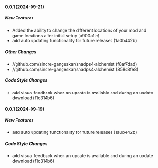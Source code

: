 #### 0.0.1 (2024-09-21)

##### New Features

*  Added the ability to change the different locations of your mod and game locations after initial setup (a900a1fc)
*  add auto updating functionality for future releases (1a0b442b)

##### Other Changes

* //github.com/sindre-gangeskar/shadps4-alchemist (f8af7dad)
* //github.com/sindre-gangeskar/shadps4-alchemist (858c8fe8)

##### Code Style Changes

*  add visual feedback when an update is available and during an update download (f1c314b6)

#### 0.0.1 (2024-09-19)

##### New Features

*  add auto updating functionality for future releases (1a0b442b)

##### Code Style Changes

*  add visual feedback when an update is available and during an update download (f1c314b6)

